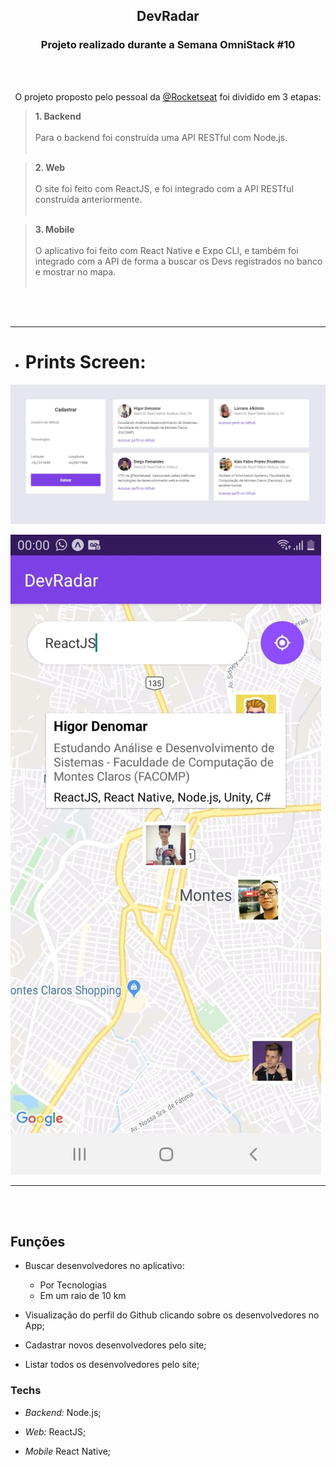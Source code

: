 <h2 align="center">
DevRadar 
</h2>

<h3 align="center">Projeto realizado durante a Semana OmniStack #10 </h3>

<br/>&nbsp;

<div align="center">
O projeto proposto pelo pessoal da <a href="https://github.com/rocketseat">@Rocketseat</a> foi dividido em 3 etapas:
</div>

> **1. Backend** </br> <br/>
Para o backend foi construída uma API RESTful com Node.js. <br/>&nbsp;

> **2. Web** <br/><br/>
O site foi feito com ReactJS, e foi integrado com a API RESTful construída anteriormente. <br/>&nbsp;

> **3. Mobile** <br/> <br/>
 O aplicativo foi feito com React Native e Expo CLI, e também foi integrado com a API de forma a buscar os Devs registrados no banco e mostrar no mapa. <br/>&nbsp; 

<br/>&nbsp;
___

- # **Prints Screen:**


![Print da tela do Dev Radar Web](source/img/dev-radar-web.jpg "DevRadar Web")


![Print da tela do Dev Radar Mobile](source/img/dev-radar-mobile.jpg "Mapa de Devs - DevRadar Mobile") 


---
<br/>&nbsp;
## Funções

* Buscar desenvolvedores no aplicativo:
    * Por Tecnologias
    * Em um raio de 10 km

* Visualização do perfil do Github clicando sobre os desenvolvedores no App;

* Cadastrar novos desenvolvedores pelo site;
* Listar todos os desenvolvedores pelo site;

### Techs

* *Backend:* Node.js;

* *Web:* ReactJS;

* *Mobile* React Native;